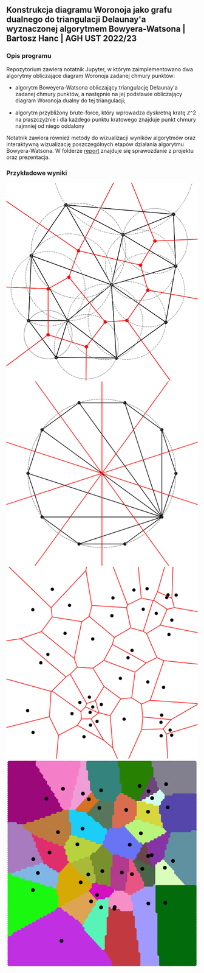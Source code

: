 ## Konstrukcja diagramu Woronoja jako grafu dualnego do triangulacji Delaunay'a wyznaczonej algorytmem Bowyera-Watsona | Bartosz Hanc | AGH UST 2022/23
### Opis programu
Repozytorium zawiera notatnik Jupyter, w którym zaimplementowano dwa algorytmy obliczające diagram Woronoja zadanej chmury punktów:

* algorytm Boweyera-Watsona obliczający triangulację Delaunay'a zadanej chmury
punktów, a następnie na jej podstawie obliczający diagram Woronoja dualny do tej
triangulacji;

* algorytm przybliżony brute-force, który wprowadza dyskretną kratę ℤ^2 na
płaszczyźnie i dla każdego punktu kratowego znajduje punkt chmury najmniej od
niego oddalony

Notatnik zawiera również metody do wizualizacji wyników algorytmów oraz
interaktywną wizualizację poszczególnych etapów działania algorytmu
Bowyera-Watsona. W folderze [report](report) znajduje się sprawozdanie z
projektu oraz prezentacja.

### Przykładowe wyniki
![](report/figs/voronoi1.png)
![](report/figs/voronoi2.png)
![](report/figs/voronoi3.png)
![](report/figs/approx.png)
